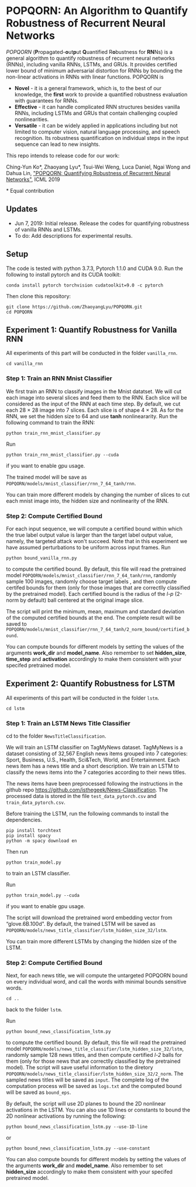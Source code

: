 # POPQORN: An Algorithm to Quantify Robustness of Recurrent Neural Networks

*POPQORN* (**P**ropagated-**o**ut**p**ut **Q**uantified R**o**bustness for **RN**Ns) is a general algorithm to quantify robustness of recurrent neural networks (RNNs), including vanilla RNNs, LSTMs, and GRUs. It provides certified lower bound of minimum adversarial distortion for RNNs by bounding the non-linear activations in RNNs with linear functions. POPQORN is

* **Novel** - it is a general framework, which is, to the best of our knowledge, the **first** work to provide a quantified robustness  evaluation with guarantees for RNNs.
* **Effective** - it can handle complicated RNN structures besides vanilla RNNs, including LSTMs and GRUs that contain challenging coupled nonlinearities.
* **Versatile** - it can be widely applied in applications including but not limited to computer vision, natural language processing, and speech recognition. Its robustness quantification on individual steps in the input sequence can lead to new insights. 

This repo intends to release code for our work:


Ching-Yun Ko\*, Zhaoyang Lyu\*, Tsui-Wei Weng, Luca Daniel, Ngai Wong and Dahua Lin, ["POPQORN: Quantifying Robustness of Recurrent Neural Networks"](https://arxiv.org/abs/1905.07387), ICML 2019

\* Equal contribution

Updates
----------------------------------------------------------------

- Jun 7, 2019: Initial release. Release the codes for quantifying robustness of vanilla RNNs and LSTMs.
- To do: Add descriptions for experimental results.


Setup
----------------------------------------------------------------

The code is tested with python 3.7.3, Pytorch 1.1.0 and CUDA 9.0. Run the following
to install pytorch and its CUDA toolkit:

```
conda install pytorch torchvision cudatoolkit=9.0 -c pytorch
```

Then clone this repository:

```
git clone https://github.com/ZhaoyangLyu/POPQORN.git
cd POPQORN
```

Experiment 1: Quantify Robustness for Vanilla RNN
---------------------------------------------------------------
All experiments of this part will be conducted in the folder `vanilla_rnn`.

```
cd vanilla_rnn
```

### Step 1: Train an RNN Mnist Classifier

We first train an RNN to classify images in the Mnist datatset. We will cut each image into several slices and feed them to the RNN. Each slice will be considered as the input of the RNN at each time step. By default, we cut each 28 × 28 image into 7 slices. Each slice is of shape 4 × 28. As for the RNN, we set the hidden size to 64 and use **tanh** nonlineararity. Run the following command to train the RNN:

```
python train_rnn_mnist_classifier.py
```

Run
```
python train_rnn_mnist_classifier.py --cuda
```

if you want to enable gpu usage.

The trained model will be save as `POPQORN/models/mnist_classifier/rnn_7_64_tanh/rnn`.

You can train more different models by changing the number of slices to cut each mnist image into, the hidden size and nonlinearity of the RNN.


### Step 2: Compute Certified Bound

For each input sequence, we will compute a certified bound within which the true label output value is larger than the target label output value, namely, the targeted attack won't succeed. Note that in this experiment we have assumed perturbations to be uniform across input frames. 
Run
```
python bound_vanilla_rnn.py
```

to compute the certified bound. By default, this file will read the pretrained model `POPQORN/models/mnist_classifier/rnn_7_64_tanh/rnn`, randomly sample 100 images, randomly choose target labels , and then compute certifed bounds for them (only for those images that are correctlly classified by the pretrained model). Each certified bound is the radius of the *l-p* (2-norm by default) ball centered at the original image slice. 

The script will print the minimum, mean, maximum and standard deviation of the computed certified bounds at the end. The complete result will be saved to `POPQORN/models/mnist_classifier/rnn_7_64_tanh/2_norm_bound/certified_bound`.

You can compute bounds for different models by setting the values of the arguments **work_dir** and **model_name**. Also remember to set **hidden_size**, **time_step** and **activation** accordingly to make them consistent with your specifed pretrained model. 

Experiment 2: Quantify Robustness for LSTM
------------------------------------------------------------
All experiments of this part will be conducted in the folder `lstm`.
```
cd lstm
```
### Step 1: Train an LSTM News Title Classifier

cd to the folder `NewsTitleClassification`.

We will train an LSTM classifier on TagMyNews dataset. TagMyNews is a dataset consisting of 32,567 English news items grouped into 7 categories: Sport, Business, U.S., Health, Sci&Tech, World, and Entertainment. Each news item has a news title and a short description. We train an LSTM to classify the news items into the 7 categories according to their news titles.

The news items have been preprocessed following the instructions in the github repo https://github.com/isthegeek/News-Classification. The processed data is stored in the file `test_data_pytorch.csv` and `train_data_pytorch.csv`.

Before training the LSTM, run the following commands to install the dependencies.

```
pip install torchtext
pip install spacy
python -m spacy download en
```

Then run
```
python train_model.py
```
to train an LSTM classifier.

Run
```
python train_model.py --cuda
```
if you want to enable gpu usage.

The script will download the pretrained word embedding vector from “glove.6B.100d". By default, the trained LSTM will be saved as `POPQORN/models/news_title_classifier/lstm_hidden_size_32/lstm`.

You can train more different LSTMs by changing the hidden size of the LSTM.

### Step 2: Compute Certified Bound

Next, for each news title, we will compute the untargeted POPQORN bound on every individual word, and call the words with minimal bounds sensitive words.​ 

```
cd ..
```
back to the folder `lstm`.

Run
```
python bound_news_classification_lstm.py
```
to compute the certified bound. By default, this file will read the pretrained model `POPQORN/models/news_title_classifier/lstm_hidden_size_32/lstm`, randomly sample 128 news titles, and then compute certified *l-2* balls for them (only for those news that are correctlly classified by the pretrained model). The script will save useful information to the diretory `POPQORN/models/news_title_classifier/lstm_hidden_size_32/2_norm`.
The sampled news titles will be saved as `input`. The complete log of the computation process will be saved as `logs.txt` and the computed bound will be saved as `bound_eps`. 

By default, the script will use 2D planes to bound the 2D nonlinear activations in the LSTM. You can also use 1D lines or constants to bound the 2D nonlinear activations by running the following:
```
python bound_news_classification_lstm.py --use-1D-line
```
or
```
python bound_news_classification_lstm.py --use-constant
```

You can also compute bounds for different models by setting the values of the arguments **work_dir** and **model_name**. Also remember to set **hidden_size** accordingly to make them consistent with your specifed pretrained model. 
